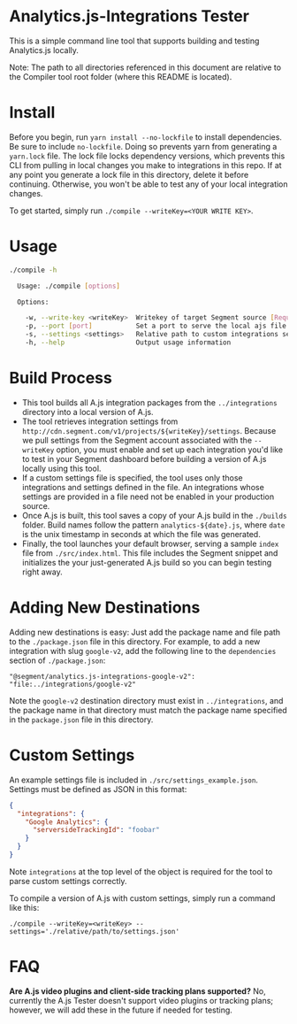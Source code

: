 # Analytics.js-Integrations Tester

This is a simple command line tool that supports building and testing
Analytics.js locally.

Note: The path to all directories referenced in this document are relative to
the Compiler tool root folder (where this README is located).

# Install

Before you begin, run `yarn install --no-lockfile` to install dependencies. Be
sure to include `no-lockfile`. Doing so prevents yarn from generating a
`yarn.lock` file. The lock file locks dependency versions, which prevents this
CLI from pulling in local changes you make to integrations in this repo. If at
any point you generate a lock file in this directory, delete it before
continuing. Otherwise, you won't be able to test any of your local integration changes.

To get started, simply run `./compile --writeKey=<YOUR WRITE KEY>`.

# Usage

```bash
./compile -h

  Usage: ./compile [options]

  Options:

    -w, --write-key <writeKey>  Writekey of target Segment source [Required]
    -p, --port [port]           Set a port to serve the local ajs file from (default: 3000)
    -s, --settings <settings>   Relative path to custom integrations settings file
    -h, --help                  Output usage information
```

# Build Process

- This tool builds all A.js integration packages from the `../integrations`
directory into a local version of A.js.
- The tool retrieves integration
settings from `http://cdn.segment.com/v1/projects/${writeKey}/settings`.
Because we pull settings from the Segment account associated with the
`--writeKey` option, you must enable and set up each integration you'd like to
test in your Segment dashboard before building a version of A.js locally using
this tool.
- If a custom settings file is specified, the tool uses only those
integrations and settings defined in the file. An integrations whose
settings are provided in a file need not be enabled in your production source.
- Once A.js is built, this tool saves a copy of your A.js build in the
`./builds` folder. Build names follow the pattern `analytics-${date}.js`, where
`date` is the unix timestamp in seconds at which the file was generated.
- Finally, the tool launches your default browser, serving a sample `index` file
from `./src/index.html`. This file includes the Segment snippet and initializes
the your just-generated A.js build so you can begin testing right away.

# Adding New Destinations

Adding new destinations is easy: Just add the package name and file path to
the `./package.json` file in this directory. For example, to add a new
integration with slug `google-v2`, add the following line to the
`dependencies` section of `./package.json`:

```
"@segment/analytics.js-integrations-google-v2": "file:../integrations/google-v2"
```

Note the `google-v2` destination directory must exist in `../integrations`, and
the package name in that directory must match the package name specified in the
`package.json` file in this directory.

# Custom Settings

An example settings file is included in `./src/settings_example.json`. Settings
must be defined as JSON in this format:

```json
{
  "integrations": {
    "Google Analytics": {
      "serversideTrackingId": "foobar"
    }
  }
}
```

Note `integrations` at the top level of the object is required for the tool to
parse custom settings correctly.

To compile a version of A.js with custom settings, simply run a command like this:

```
./compile --writeKey=<writeKey> --settings='./relative/path/to/settings.json'
```

# FAQ

**Are A.js video plugins and client-side tracking plans supported?**
No, currently the A.js Tester doesn't support video plugins or tracking plans;
however, we will add these in the future if needed for testing.
